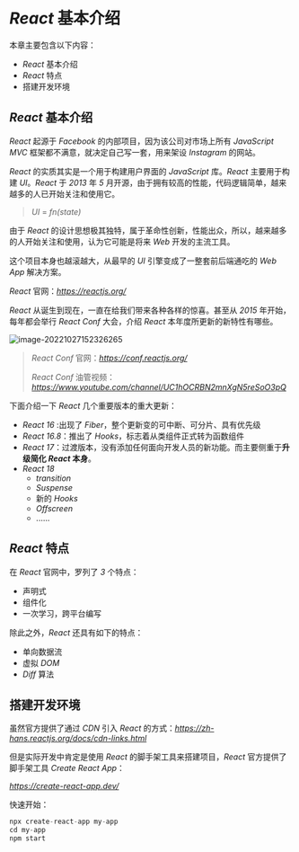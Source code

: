 # *React* 基本介绍



本章主要包含以下内容：



- *React* 基本介绍
- *React* 特点
- 搭建开发环境



## *React* 基本介绍

*React* 起源于 *Facebook* 的内部项目，因为该公司对市场上所有 *JavaScript MVC* 框架都不满意，就决定自己写一套，用来架设 *Instagram* 的网站。

*React* 的实质其实是一个用于构建用户界面的 *JavaScript* 库。*React* 主要用于构建 *UI*。*React* 于 *2013* 年 *5* 月开源，由于拥有较高的性能，代码逻辑简单，越来越多的人已开始关注和使用它。

>*UI* = *fn(state)*

由于 *React* 的设计思想极其独特，属于革命性创新，性能出众，所以，越来越多的人开始关注和使用，认为它可能是将来 *Web* 开发的主流工具。

这个项目本身也越滚越大，从最早的 *UI* 引擎变成了一整套前后端通吃的 *Web App* 解决方案。



*React* 官网：*https://reactjs.org/*



*React* 从诞生到现在，一直在给我们带来各种各样的惊喜。甚至从 *2015* 年开始，每年都会举行 *React Conf* 大会，介绍 *React* 本年度所更新的新特性有哪些。

![image-20221027152326265](https://xiejie-typora.oss-cn-chengdu.aliyuncs.com/2022-10-27-072327.png)

>*React Conf* 官网：*https://conf.reactjs.org/*
>
>*React Conf* 油管视频：*https://www.youtube.com/channel/UC1hOCRBN2mnXgN5reSoO3pQ*



下面介绍一下 *React* 几个重要版本的重大更新：

- *React 16* :出现了 *Fiber*，整个更新变的可中断、可分片、具有优先级
- *React 16.8*：推出了 *Hooks*，标志着从类组件正式转为函数组件
- *React 17*：过渡版本，没有添加任何面向开发人员的新功能。而主要侧重于**升级简化 *React* 本身**。
- *React 18*
  - *transition*
  - *Suspense*
  - 新的 *Hooks*
  - *Offscreen*
  - ......



## *React* 特点

在 *React* 官网中，罗列了 *3* 个特点：

- 声明式
- 组件化
- 一次学习，跨平台编写



除此之外，*React* 还具有如下的特点：

- 单向数据流
- 虚拟 *DOM*
- *Diff* 算法



## 搭建开发环境

虽然官方提供了通过 *CDN* 引入 *React* 的方式：*https://zh-hans.reactjs.org/docs/cdn-links.html*

但是实际开发中肯定是使用 *React* 的脚手架工具来搭建项目，*React* 官方提供了脚手架工具 *Create React App*：

*https://create-react-app.dev/*



快速开始：

```js
npx create-react-app my-app
cd my-app
npm start
```


